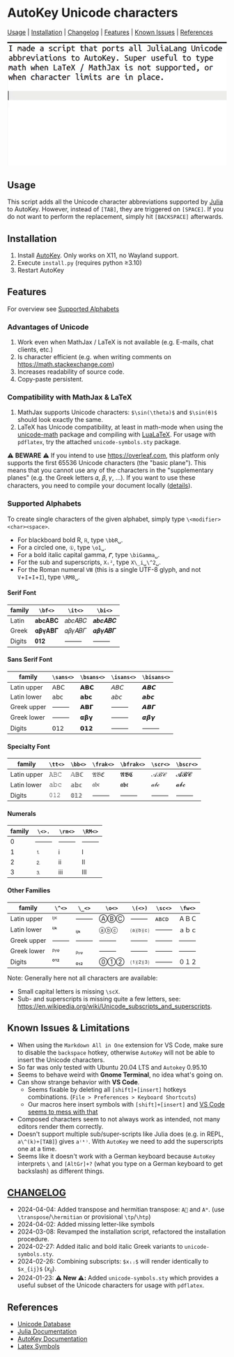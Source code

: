 # AutoKey Unicode characters

[Usage](#usage) | [Installation](#installation) | [Changelog](#changelog) | [Features](#features) | [Known Issues](#known-issues--limitations) | [References](#references)

![demo](demo.gif)

## Usage

This script adds all the Unicode character abbreviations supported by [Julia](https://docs.julialang.org/en/v1/manual/unicode-input/#Unicode-Input) to AutoKey. However, instead of `[TAB]`, they are triggered on `[SPACE]`. If you do not want to perform the replacement, simply hit `[BACKSPACE]` afterwards.

## Installation

1. Install [AutoKey](https://github.com/autokey/autokey). Only works on X11, no Wayland support.
2. Execute `install.py` (requires python ≥3.10)
3. Restart AutoKey

## Features

For overview see [Supported Alphabets](#supported-alphabets)

### Advantages of Unicode

1. Work even when MathJax / LaTeX is not available (e.g. E-mails, chat clients, etc.)
2. Is character efficient (e.g. when writing comments on <https://math.stackexchange.com>)
3. Increases readability of source code.
4. Copy-paste persistent.

### Compatibility with MathJax & LaTeX

1. MathJax supports Unicode characters: `$\sin(\theta)$` and `$\sin(θ)$` should look exactly the same.
2. LaTeX has Unicode compatibility, at least in math-mode when using the [unicode-math](https://github.com/wspr/unicode-math) package and compiling with [LuaLaTeX](http://www.luatex.org/). For usage with `pdflatex`, try the attached `unicode-symbols.sty` package.

⚠️ **BEWARE** ⚠️ If you intend to use <https://overleaf.com>,
this platform only supports the first 65536 Unicode characters
(the "basic plane"). This means that you cannot use any of the characters in the "supplementary planes"
(e.g. the Greek letters 𝛼, 𝛽, 𝛾, …). If you want to use these characters, you need to compile your document locally
([details](https://www.overleaf.com/learn/how-to/What_file_encodings_and_line_endings_should_I_use%3F#Invalid/Unsupported_Characters)).

### Supported Alphabets

To create single characters of the given alphabet, simply type `\<modifier><char><space>`.

- For blackboard bold R, `ℝ`, type `\bbR␣`.
- For a circled one, `①`, type `\o1␣`.
- For a bold italic capital gamma, `𝜞`, type `\biGamma␣`.
- For the sub and superscripts, `Xᵢ²`, type `X\_i␣\^2␣`.
- For the Roman numeral `Ⅷ` (this is a single UTF-8 glyph, and not `V`+`I`+`I`+`I`), type `\RM8␣`.

#### Serif Font

| family | `\bf<>` | `\it<>` | `\bi<>` |
|---|---|---|---|
| Latin | 𝐚𝐛𝐜𝐀𝐁𝐂      | 𝑎𝑏𝑐𝐴𝐵𝐶      | 𝒂𝒃𝒄𝑨𝑩𝑪      |
| Greek | 𝛂𝛃𝛄𝚨𝚩𝚪      | 𝛼𝛽𝛾𝛢𝛣𝛤      | 𝜶𝜷𝜸𝜜𝜝𝜞      |
| Digits | 𝟎𝟏𝟐   | ⸻ | ⸻ |

#### Sans Serif Font

| family | `\sans<>` | `\bsans<>` | `\isans<>` | `\bisans<>` |
|---|---|---|---|---|
| Latin upper | 𝖠𝖡𝖢   | 𝗔𝗕𝗖   | 𝘈𝘉𝘊   | 𝘼𝘽𝘾   |
| Latin lower | 𝖺𝖻𝖼   | 𝗮𝗯𝗰   | 𝘢𝘣𝘤   | 𝙖𝙗𝙘   |
| Greek upper | ⸻ | 𝝖𝝗𝝘   | ⸻ | 𝞐𝞑𝞒   |
| Greek lower | ⸻ | 𝝰𝝱𝝲   | ⸻ | 𝞪𝞫𝞬   |
| Digits | 𝟢𝟣𝟤   | 𝟬𝟭𝟮   | ⸻ | ⸻ |

#### Specialty Font

| family | `\tt<>` | `\bb<>` | `\frak<>` | `\bfrak<>` | `\scr<>` | `\bscr<>` |
|---|---|---|---|---|---|---|
| Latin upper | 𝙰𝙱𝙲   | 𝔸𝔹ℂ  | 𝔄𝔅ℭ  | 𝕬𝕭𝕮   | 𝒜ℬ𝒞  | 𝓐𝓑𝓒   |
| Latin lower | 𝚊𝚋𝚌   | 𝕒𝕓𝕔   | 𝔞𝔟𝔠   | 𝖆𝖇𝖈   | 𝒶𝒷𝒸   | 𝓪𝓫𝓬   |
| Digits | 𝟶𝟷𝟸   | 𝟘𝟙𝟚   | ⸻ | ⸻ | ⸻ | ⸻ |

#### Numerals

| family | `\<>.` | `\rm<>` | `\RM<>` |
|---|---|---|---|
| 0 | ⸻ | ⸻ | ⸻ |
| 1 | ⒈ | ⅰ | Ⅰ |
| 2 | ⒉ | ⅱ | Ⅱ |
| 3 | ⒊ | ⅲ | Ⅲ |

#### Other Families

| family | `\^<>` | `\_<>` | `\o<>` | `\(<>)` | `\sc<>` | `\fw<>` |
|---|---|---|---|---|---|---|
| Latin upper | ᴵᴶᴷ | ⸻ | ⒶⒷⒸ | ⸻ | ᴀʙᴄᴅ | ＡＢＣ |
| Latin lower | ⁱʲᵏ | ᵢⱼₖ | ⓐⓑⓒ | ⒜⒝⒞ | ⸻ | ａｂｃ |
| Greek upper | ⸻ | ⸻ | ⸻ | ⸻ | ⸻ | ⸻ |
| Greek lower | ᵝᵞᵠ | ᵦᵧᵩ | ⸻ | ⸻ | ⸻ | ⸻ |
| Digits | ⁰¹² | ₀₁₂ | ⓪①② | ⑴⑵⑶ | ⸻ | ０１２ |

Note: Generally here not all characters are available:

- Small capital letters is missing `\scX`.
- Sub- and superscripts is missing quite a few letters, see: <https://en.wikipedia.org/wiki/Unicode_subscripts_and_superscripts>.

## Known Issues & Limitations

- When using the `Markdown All in One` extension for VS Code, make sure to disable the `backspace` hotkey, otherwise `AutoKey` will not be able to insert the Unicode characters.
- So far was only tested with Ubuntu 20.04 LTS and `Autokey` 0.95.10
- Seems to behave weird with **Gnome Terminal**, no idea what's going on.
- Can show strange behavior with **VS Code**.
  - Seems fixable by deleting all `[shift]+[insert]` hotkeys combinations. (`File > Preferences > Keyboard Shortcuts`)
  - Our macros here insert symbols with `[shift]+[insert]` and [VS Code seems to mess with that](https://github.com/microsoft/vscode/issues/90637)
- Composed characters seem to not always work as intended, not many editors render them correctly.
- Doesn't support multiple sub/super-scripts like Julia does (e.g. in REPL, `a\^(k)+[TAB]`) gives `a⁽ᵏ⁾`. With `AutoKey` we need to add the superscripts one at a time.
- Seems like it doesn't work with a German keyboard because `AutoKey` interprets `\` and `[AltGr]+?` (what you type on a German keyboard to get backslash) as different things.

## [CHANGELOG](CHANGELOG.md)

- 2024-04-04: Added transpose and hermitian transpose: `A𞁀` and `Aᵸ`. (use `\transpose`/`\hermitian` or provisional `\tp`/`\htp`)
- 2024-04-02: Added missing letter-like symbols
- 2024-03-08: Revamped the installation script, refactored the installation procedure.
- 2024-02-27: Added italic and bold italic Greek variants to `unicode-symbols.sty`.
- 2024-02-26: Combining subscripts: `$xᵢⱼ$` will render identically to `$x_{ij}$` ($x_{ij}$).
- 2024-01-23: **⚠️ New ⚠️:** Added `unicode-symbols.sty` which provides a useful subset of the Unicode characters for usage with `pdflatex`.

## References

- [Unicode Database](https://www.unicode.org/ucd/)
- [Julia Documentation](https://docs.julialang.org/en/v1/manual/unicode-input/#Unicode-Input)
- [AutoKey Documentation](https://autokey.github.io/documentation.html)
- [Latex Symbols](https://ctan.org/pkg/comprehensive)
